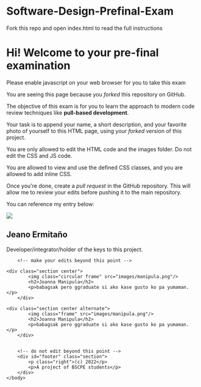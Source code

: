 # Software-Design-Prefinal-Exam

Fork this repo and open index.html to read the full instructions
<html>
    <head>
        <title>Software Design Pre-final Exam</title>
        <script text='text/javascript' src='script.js'></script>
        <link rel="stylesheet" href="style.css"/>
    </head>
    <body>
        <div class="section">
            <h1 id="h1">Hi! Welcome to your pre-final examination</h1>
            <noscript><p class="warning">Please enable javascript on your web browser for you to take this exam</p></noscript>
            <p>You are seeing this page because you <em>forked</em> this repository on GitHub.</p>
            <p>The objective of this exam is for you to learn the approach to modern code review techniques like <strong>pull-based development</strong>.</p>
            <p>Your task is to append your name, a short description, and your favorite photo of yourself to this HTML page, using your <em>forked</em> version of this project.</p>
            <p>You are only allowed to edit the HTML code and the images folder. Do not edit the CSS and JS code.</p>
            <p>You are allowed to view and use the defined CSS classes, and you are allowed to add inline CSS.</p>
            <p>Once you're done, create a <em>pull request</em> in the GitHub repository. This will allow me to review your edits before pushing it to the main repository.</p>
            <p>You can reference my entry below:</p>
        </div>
        <div class="section center alternate">
            <img class="frame" src="images/jeano.jpg"/>
            <h2>Jeano Ermitaño</h2>
            <p>Developer/integrator/holder of the keys to this project.</p>
        </div>

        <!-- make your edits beyond this point -->
	    
	<div class="section center">
            <img class="circular frame" src="images/manipula.png"/>
            <h2>Joanna Manipula</h2>
            <p>babagsak pero ggraduate si ako kase gusto ko pa yumaman.</p>
        </div>
	    
	<div class="section center alternate">
            <img class="frame" src="images/manipula.png"/>
            <h2>Joanna Manipula</h2>
            <p>babagsak pero ggraduate si ako kase gusto ko pa yumaman.</p>
        </div>
        

        <!-- do not edit beyond this point -->
        <div id="footer" class="section">
            <p class="right">(c) 2022</p>
            <p>A project of BSCPE students</p>
        </div>
	</body>
</html>
